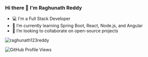 ### Hi there 👋 I'm Raghunath Reddy

- 💻 I'm a Full Stack Developer
- 🌱 I’m currently learning Spring Boot, React, Node.js, and Angular
- 👯 I’m looking to collaborate on open-source projects



<p><img align="center" src="https://github-readme-stats.vercel.app/api/top-langs?username=raghunath123reddy&show_icons=true&locale=en&layout=compact" alt="raghunath123reddy" /></p>

![GitHub Profile Views](https://komarev.com/ghpvc/?username=raghunathreddy&label=PROFILE+VIEWS)

<!--
**RaghunathReddy/RaghunathReddy** is a ✨ _special_ ✨ repository because its `README.md` (this file) appears on your GitHub profile.
-->





